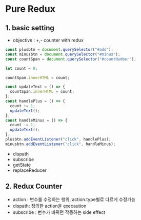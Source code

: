 # Pure Redux

## 1. basic setting

- objective : +,- counter with redux

```js
const plusbtn = document.querySelector("#add");
const minusbtn = document.querySelector("#minus");
const countSpan = document.querySelector("#countNumber");

let count = 0;

countSpan.innerHTML = count;

const updateText = () => {
  countSpan.innerHTML = count;
};
const handlePlus = () => {
  count += 1;
  updateText();
};
const handleMinus = () => {
  count -= 1;
  updateText();
};
plusbtn.addEventListener("click", handlePlus);
minusbtn.addEventListener("click", handleMinus);
```

- dispath
- subscribe
- getState
- replaceReducer

## 2. Redux Counter

- action : 변수룰 수정하는 행위, action.type별로 다르게 수정가능
- dispath: 정의한 action을 execaution
- subscribe : 변수가 바뀌면 작동하는 side effect
